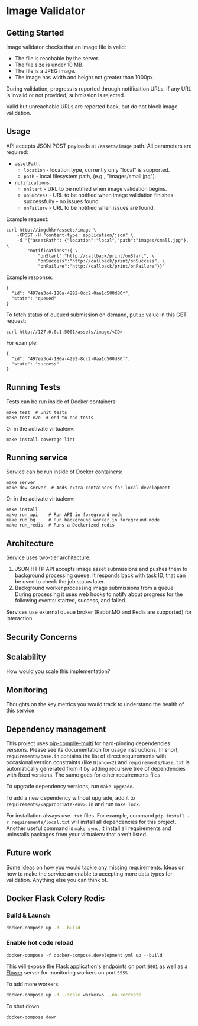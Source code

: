 # Image Validator

## Getting Started

Image validator checks that an image file is valid:

- The file is reachable by the server.
- The file size is under 10 MB.
- The file is a JPEG image.
- The image has width and height not greater than 1000px.

During validation, progress is reported through notification URLs.
If any URL is invalid or not provided, submission is rejected.

Valid but unreachable URLs are reported back, but do not block image validation.

## Usage

API accepts JSON POST payloads at `/assets/image` path.
All parameters are required:

- `assetPath`:
    - `location` - location type, currently only "local" is supported.
    - `path` - local filesystem path, (e.g., "images/small.jpg").
- `notifications`:
    - `onStart` - URL to be notified when image validation begins.
    - `onSuccess` - URL to be notified when image validation finishes successfully - no issues found.
    - `onFailure` - URL to be notified when issues are found.

Example request:

```
curl http://imgchkr/assets/image \
    -XPOST -H "content-type: application/json" \
    -d '{"assetPath": {"location":"local","path":"images/small.jpg"}, \
        "notifications":{ \
            "onStart":"http://callback/print/onStart", \
            "onSuccess":"http://callback/print/onSuccess", \
            "onFailure":"http://callback/print/onFailure"}}'
```

Example response:

```
{
  "id": "497ea3c4-180a-4292-8cc2-0aa1d500d80f",
  "state": "queued"
}
```

To fetch status of queued submission on demand,
put `id` value in this GET request:

```
curl http://127.0.0.1:5001/assets/image/<ID>
```

For example:

```curl http://127.0.0.1:5001/assets/image/497ea3c4-180a-4292-8cc2-0aa1d500d80f
{
  "id": "497ea3c4-180a-4292-8cc2-0aa1d500d80f",
  "state": "success"
}
```


## Running Tests

Tests can be run inside of Docker containers:

```
make test  # unit tests
make test-e2e  # end-to-end tests
```

Or in the activate virtualenv:

```
make install coverage lint
```

## Running service

Service can be run inside of Docker containers:

```
make server
make dev-server  # Adds extra containers for local development
```

Or in the activate virtualenv:

```
make install
make run_api    # Run API in foreground mode
make run_bg     # Run background worker in foreground mode
make run_redis  # Runs a Dockerized redis
```

## Architecture

Service uses two-tier architecture:

1. JSON HTTP API accepts image asset submissions and pushes them to background processing queue.
   It responds back with task ID, that can be used to check the job status later.
2. Background worker processing image submissions from a queue.
   During processing it uses web hooks to notify about progress for the following events: started, success, and failed. 

Services use external queue broker (RabbitMQ and Redis are supported) for interaction.


## Security Concerns


## Scalability


How would you scale this implementation?


## Monitoring


Thoughts on the key metrics you would track to understand the health of this service

## Dependency management

This project uses [pip-compile-multi](https://pypi.org/project/pip-compile-multi/) for hard-pinning dependencies versions.
Please see its documentation for usage instructions.
In short, `requirements/base.in` contains the list of direct requirements with occasional version constraints (like `Django<2`)
and `requirements/base.txt` is automatically generated from it by adding recursive tree of dependencies with fixed versions.
The same goes for other requirements files.

To upgrade dependency versions, run `make upgrade`.

To add a new dependency without upgrade, add it to `requirements/<appropriate-env>.in` and run `make lock`.

For installation always use `.txt` files. For example, command `pip install -r requirements/local.txt`
will install all dependencies for this project.
Another useful command is `make sync`, it install all requirements and uninstalls packages
from your virtualenv that aren't listed.

## Future work

Some ideas on how you would tackle any missing requirements.
Ideas on how to make the service amenable to accepting more data types for validation.
Anything else you can think of.


## Docker Flask Celery Redis

### Build & Launch

```bash
docker-compose up -d --build
```

### Enable hot code reload

```
docker-compose -f docker-compose.development.yml up --build
```

This will expose the Flask application's endpoints on port `5001` as well as
a [Flower](https://github.com/mher/flower) server for monitoring workers on port `5555`

To add more workers:
```bash
docker-compose up -d --scale worker=5 --no-recreate
```

To shut down:

```bash
docker-compose down
```
